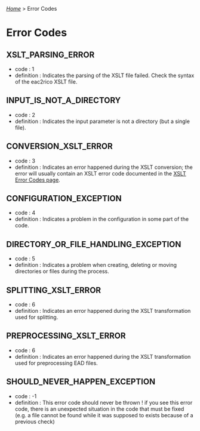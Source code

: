 [_Home_](index.md) > Error Codes
# Error Codes

## XSLT_PARSING_ERROR
  - code : 1
  - definition : Indicates the parsing of the XSLT file failed. Check the syntax of the eac2rico XSLT file.

## INPUT_IS_NOT_A_DIRECTORY
  - code : 2
  - definition : Indicates the input parameter is not a directory (but a single file).

## CONVERSION_XSLT_ERROR
  - code : 3
  - definition : Indicates an error happened during the XSLT conversion; the error will usually contain an XSLT error code documented in the [XSLT Error Codes page](ErrorCodesXslt.md).

## CONFIGURATION_EXCEPTION
  - code : 4
  - definition : Indicates a problem in the configuration in some part of the code.

## DIRECTORY_OR_FILE_HANDLING_EXCEPTION
  - code : 5
  - definition : Indicates a problem when creating, deleting or moving directories or files during the process.

## SPLITTING_XSLT_ERROR
  - code : 6
  - definition : Indicates an error happened during the XSLT transformation used for splitting.

## PREPROCESSING_XSLT_ERROR
  - code : 6
  - definition : Indicates an error happened during the XSLT transformation used for preprocessing EAD files.

## SHOULD_NEVER_HAPPEN_EXCEPTION
  - code : -1
  - definition : This error code should never be thrown ! if you see this error code, there is an unexpected situation in the code that must be fixed (e.g. a file cannot be found while it was supposed to exists because of a previous check)

